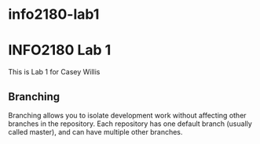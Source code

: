 # info2180-lab1

# INFO2180 Lab 1

This is Lab 1 for Casey Willis

## Branching
Branching allows you to isolate development work without affecting other branches in the repository. Each repository has one default branch (usually called master), and can have multiple other branches.
